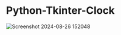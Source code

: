 # Python-Tkinter-Clock
![Screenshot 2024-08-26 152048](https://github.com/user-attachments/assets/a168c53e-ce6f-4e15-9a7b-d487bc3b8700)
